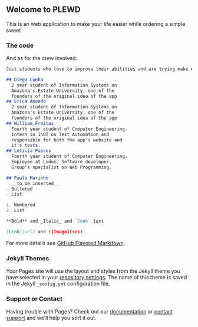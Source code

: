## Welcome to PLEWD

This is an web application to make your life easier while ordering a simple sweet

### The code

And as for the crew involved:

```markdown
Just students who love to improve their abilities and are trying make everyone's lives easier.

## Diego Cunha
  2 year student of Information Systems on 
  Amazona's Estate University, one of the 
  founders of the original idea of the app 
## Erica Amoedo
  2 year student of Information Systems on 
  Amazona's Estate University, one of the 
  founders of the original idea of the app 
## William Freitas
  Fourth year student of Computer Engineering. 
  Intern in InDT on Test Automation and 
  responsible for both the app's website and 
  it's tests.
## Leticia Passos
  Fourth year student of Computer Engineering. 
  Employee at Ludus. Software developer. 
  Group's specialist on Web Programming.

## Paulo Marinho
  __to be inserted__
- Bulleted
- List

1. Numbered
2. List

**Bold** and _Italic_ and `Code` text

[Link](url) and ![Image](src)
```

For more details see [GitHub Flavored Markdown](https://guides.github.com/features/mastering-markdown/).

### Jekyll Themes

Your Pages site will use the layout and styles from the Jekyll theme you have selected in your [repository settings](https://github.com/WilliamFreitas217/PLEWD/settings). The name of this theme is saved in the Jekyll `_config.yml` configuration file.

### Support or Contact

Having trouble with Pages? Check out our [documentation](https://help.github.com/categories/github-pages-basics/) or [contact support](https://github.com/contact) and we’ll help you sort it out.
